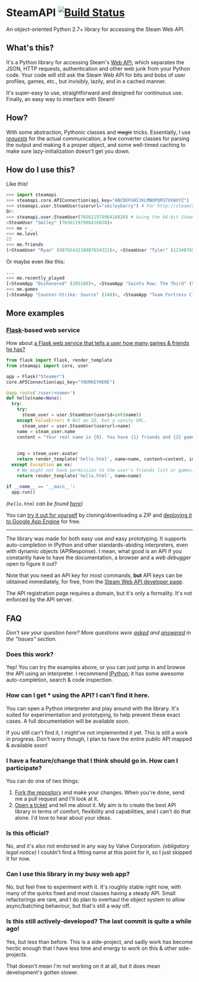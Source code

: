 SteamAPI [![Build Status](https://travis-ci.org/smiley/steamapi.svg?branch=master)](https://travis-ci.org/smiley/steamapi)
========
An object-oriented Python 2.7+ library for accessing the Steam Web API.

## What's this?
It's a Python library for accessing Steam's [Web API](http://steamcommunity.com/dev), which separates the JSON, HTTP requests, authentication and other web junk from your Python code. Your code will still ask the Steam Web API for bits and bobs of user profiles, games, etc., but invisibly, lazily, and in a cached manner.

It's super-easy to use, straightforward and designed for continuous use. Finally, an easy way to interface with Steam!

## How?
With some abstraction, Pythonic classes and ~~magic~~ tricks. Essentially, I use [*requests*](//github.com/kennethreitz/requests) for the actual communication, a few converter classes for parsing the output and making it a proper object, and some well-timed caching to make sure lazy-initialization doesn't get you down.

## How do I use this?
Like this!
```python
>>> import steamapi
>>> steamapi.core.APIConnection(api_key="ABCDEFGHIJKLMNOPQRSTUVWXYZ")
>>> steamapi.user.SteamUser(userurl="smileybarry") # For http://steamcommunity.com/id/smileybarry
Or:
>>> steamapi.user.SteamUser(76561197996416028) # Using the 64-bit Steam user ID
<SteamUser "Smiley" (76561197996416028)>
>>> me = _
>>> me.level
22
>>> me.friends
[<SteamUser "Ryan" (9876543210987654321)>, <SteamUser "Tyler" (1234876598762345)>, ...]
```

Or maybe even like this:
```python
...
>>> me.recently_played
[<SteamApp "Dishonored" (205100)>, <SteamApp "Saints Row: The Third" (55230)>, ...]
>>> me.games
[<SteamApp "Counter-Strike: Source" (240)>, <SteamApp "Team Fortress Classic" (20)>, <SteamApp "Half-Life: Opposing Force" (50)>, ...]
```

## More examples
### [Flask](http://flask.pocoo.org/)-based web service
How about [a Flask web service that tells a user how many games & friends he has?](/smiley/steamapi-flask-example)

```python
from flask import Flask, render_template
from steamapi import core, user

app = Flask("Steamer")
core.APIConnection(api_key="YOURKEYHERE")

@app.route('/user/<name>')
def hello(name=None):
  try:
    try:
      steam_user = user.SteamUser(userid=int(name))
    except ValueError: # Not an ID, but a vanity URL.
      steam_user = user.SteamUser(userurl=name)
    name = steam_user.name
    content = "Your real name is {0}. You have {1} friends and {2} games.".format(steam_user.real_name,
                                                                                  len(steam_user.friends),
                                                                                  len(steam_user.games))
    img = steam_user.avatar
    return render_template('hello.html', name=name, content=content, img=img)
  except Exception as ex:
    # We might not have permission to the user's friends list or games, so just carry on with a blank message.
    return render_template('hello.html', name=name)
  
if __name__ == '__main__':
  app.run()
```
*(`hello.html` can be found [here](//github.com/smiley/steamapi-flask-example/blob/master/templates/hello.html))*

You can [try it out for yourself](//github.com/smiley/steamapi-flask-example) by cloning/downloading a ZIP and [deploying it to Google App Engine](https://cloud.google.com/appengine/docs/python/tools/uploadinganapp?hl=en) for free.

---

The library was made for both easy use *and* easy prototyping. It supports auto-completion in IPython and other standards-abiding interpreters, even with dynamic objects (APIResponse). I mean, what good is an API if you constantly have to have the documentation, a browser and a *web debugger* open to figure it out?

Note that you need an API key for most commands, **but** API keys can be obtained immediately, for free, from the [Steam Web API developer page](http://steamcommunity.com/dev).

The API registration page requires a domain, but it's only a formality. It's not enforced by the API server.

## FAQ
*Don't see your question here? More questions were [asked](/../../issues?q=is%3Aissue+label%3Aquestion) and [answered](/../../issues?q=is%3Aissue+label%3Aquestion-answered) in the "Issues" section.*

### Does this work?
Yep! You can try the examples above, or you can just jump in and browse the API using an interpreter. I recommend [IPython](http://ipython.org); it has some awesome auto-completion, search & code inspection.

### How can I get \* using the API? I can't find it here.
You can open a Python interpreter and play around with the library. It's suited for experimentation and prototyping, to help prevent these exact cases. A full documentation will be available soon.

If you still can't find it, I might've not implemented it yet. This is still a work in progress. Don't worry though, I plan to have the entire public API mapped & available soon!

### I have a feature/change that I think should go in. How can I participate?
You can do one of two things:
 1. [Fork the repository](/../../fork) and make your changes. When you're done, send me a pull request and I'll look at it.
 2. [Open a ticket](/../../issues/new) and tell me about it. My aim is to create the best API library in terms of comfort, flexibility and capabilities, and I can't do that alone. I'd love to hear about your ideas.

### Is this official?
No, and it's also not endorsed in any way by Valve Corporation. _(obligatory legal notice)_ I couldn't find a fitting name at this point for it, so I just skipped it for now.

### Can I use this library in my busy web app?
No, but feel free to experiment with it. It's roughly stable right now, with many of the quirks fixed and most classes having a steady API. Small refactorings are rare, and I do plan to overhaul the object system to allow async/batching behaviour, but that's still a way off.

### Is this still actively-developed? The last commit is quite a while ago!
Yes, but less than before. This is a side-project, and sadly work has become hectic enough that I have less time and energy to work on this & other side-projects.

That doesn't mean I'm not working on it at all, but it does mean development's gotten slower.
